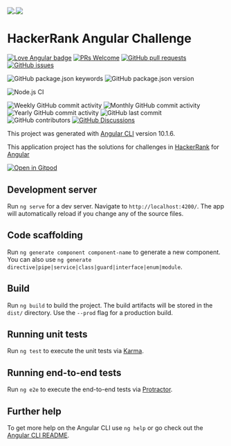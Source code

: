 <a href="https://angular.io/" alt="Angular" target="_blank" title="Angular">
  <img align="center" src="https://github.com/actions/starter-workflows/blob/main/icons/angular.svg" />
</a>
<a href="http://www.protractortest.org/" alt="Protractor" target="_blank" title="Protractor">
  <img align="center" src="https://www.vectorlogo.zone/logos/protractortest/protractortest-icon.svg" />
</a>

# HackerRank Angular Challenge

[![Love Angular badge](https://img.shields.io/badge/angular-love-blue?logo=angular&angular=love)](https://www.github.com/shortthirdman/HackerRank-Angular-Challenge)	[![PRs Welcome](https://img.shields.io/badge/PRs-welcome-brightgreen.svg?style=flat)](http://makeapullrequest.com)	[![GitHub pull requests](https://img.shields.io/github/issues-pr/shortthirdman/HackerRank-Angular-Challenge)](https://github.com/shortthirdman/HackerRank-Angular-Challenge/pulls)	[![GitHub issues](https://img.shields.io/github/issues/shortthirdman/HackerRank-Angular-Challenge)](https://github.com/shortthirdman/HackerRank-Angular-Challenge/issues)

![GitHub package.json keywords](https://img.shields.io/github/package-json/keywords/shortthirdman/HackerRank-Angular-Challenge)	![GitHub package.json version](https://img.shields.io/github/package-json/version/shortthirdman/HackerRank-Angular-Challenge)

![Node.js CI](https://github.com/shortthirdman/HackerRank-Angular-Challenge/workflows/Node.js%20CI/badge.svg)

![Weekly GitHub commit activity](https://img.shields.io/github/commit-activity/w/shortthirdman/HackerRank-Angular-Challenge?label=Weekly)	![Monthly GitHub commit activity](https://img.shields.io/github/commit-activity/m/shortthirdman/HackerRank-Angular-Challenge?label=Monthly)	![Yearly GitHub commit activity](https://img.shields.io/github/commit-activity/y/shortthirdman/HackerRank-Angular-Challenge?label=Yearly)	![GitHub last commit](https://img.shields.io/github/last-commit/shortthirdman/HackerRank-Angular-Challenge)		![GitHub contributors](https://img.shields.io/github/contributors/shortthirdman/HackerRank-Angular-Challenge)	[![GitHub Discussions](https://img.shields.io/github/discussions/shortthirdman/HackerRank-Angular-Challenge)](https://github.com/shortthirdman/HackerRank-Angular-Challenge/discussions)

This project was generated with [Angular CLI](https://github.com/angular/angular-cli) version 10.1.6.

This application project has the solutions for challenges in [HackerRank](https://www.hackerrank.com/) for [Angular](https://angular.io/)

[![Open in Gitpod](https://gitpod.io/button/open-in-gitpod.svg)](https://gitpod.io/#https://github.com/shortthirdman/HackerRank-Angular-Challenge)

## Development server

Run `ng serve` for a dev server. Navigate to `http://localhost:4200/`. The app will automatically reload if you change any of the source files.

## Code scaffolding

Run `ng generate component component-name` to generate a new component. You can also use `ng generate directive|pipe|service|class|guard|interface|enum|module`.

## Build

Run `ng build` to build the project. The build artifacts will be stored in the `dist/` directory. Use the `--prod` flag for a production build.

## Running unit tests

Run `ng test` to execute the unit tests via [Karma](https://karma-runner.github.io).

## Running end-to-end tests

Run `ng e2e` to execute the end-to-end tests via [Protractor](http://www.protractortest.org/).

## Further help

To get more help on the Angular CLI use `ng help` or go check out the [Angular CLI README](https://github.com/angular/angular-cli/blob/master/README.md).

